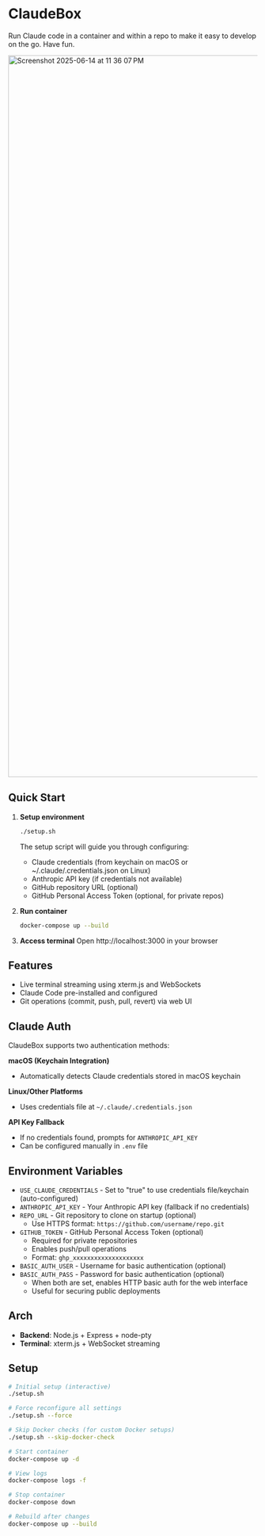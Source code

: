 # ClaudeBox

Run Claude code in a container and within a repo to make it easy to develop on the go. Have fun.

<img width="1457" alt="Screenshot 2025-06-14 at 11 36 07 PM" src="https://github.com/user-attachments/assets/21a8dacf-4574-434e-964a-f4d42db870ed" />

## Quick Start

1. **Setup environment**
   ```bash
   ./setup.sh
   ```
   The setup script will guide you through configuring:
   - Claude credentials (from keychain on macOS or ~/.claude/.credentials.json on Linux)
   - Anthropic API key (if credentials not available)
   - GitHub repository URL (optional)
   - GitHub Personal Access Token (optional, for private repos)

2. **Run container**
   ```bash
   docker-compose up --build
   ```

3. **Access terminal**
   Open http://localhost:3000 in your browser

## Features

- Live terminal streaming using xterm.js and WebSockets
- Claude Code pre-installed and configured
- Git operations (commit, push, pull, revert) via web UI

## Claude Auth

ClaudeBox supports two authentication methods:

**macOS (Keychain Integration)**
- Automatically detects Claude credentials stored in macOS keychain

**Linux/Other Platforms**
- Uses credentials file at `~/.claude/.credentials.json`

**API Key Fallback**
- If no credentials found, prompts for `ANTHROPIC_API_KEY`
- Can be configured manually in `.env` file

## Environment Variables

- `USE_CLAUDE_CREDENTIALS` - Set to "true" to use credentials file/keychain (auto-configured)
- `ANTHROPIC_API_KEY` - Your Anthropic API key (fallback if no credentials)
- `REPO_URL` - Git repository to clone on startup (optional)
  - Use HTTPS format: `https://github.com/username/repo.git`
- `GITHUB_TOKEN` - GitHub Personal Access Token (optional)
  - Required for private repositories
  - Enables push/pull operations
  - Format: `ghp_xxxxxxxxxxxxxxxxxxxx`
- `BASIC_AUTH_USER` - Username for basic authentication (optional)
- `BASIC_AUTH_PASS` - Password for basic authentication (optional)
  - When both are set, enables HTTP basic auth for the web interface
  - Useful for securing public deployments

## Arch

- **Backend**: Node.js + Express + node-pty
- **Terminal**: xterm.js + WebSocket streaming

## Setup

```bash
# Initial setup (interactive)
./setup.sh

# Force reconfigure all settings
./setup.sh --force

# Skip Docker checks (for custom Docker setups)
./setup.sh --skip-docker-check

# Start container
docker-compose up -d

# View logs
docker-compose logs -f

# Stop container
docker-compose down

# Rebuild after changes
docker-compose up --build
```
